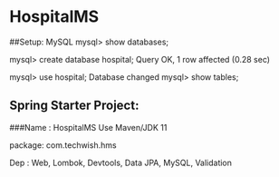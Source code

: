 # HospitalMS

##Setup: MySQL
mysql> show databases;

mysql> create database hospital;
Query OK, 1 row affected (0.28 sec)

mysql> use hospital;
Database changed
mysql> show tables;

## Spring Starter Project:
###Name : HospitalMS
Use Maven/JDK 11

package: com.techwish.hms

Dep : Web, Lombok, Devtools, Data JPA, MySQL, Validation

